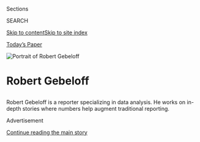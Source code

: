 <div id="app">

<div>

<div class="NYTAppHideMasthead css-1r6wvpq e1suatyy0">

<div class="section css-ui9rw0 e1suatyy2">

<div class="css-eph4ug er09x8g0">

<div class="css-6n7j50">

</div>

<span class="css-1dv1kvn">Sections</span>

<div class="css-10488qs">

<span class="css-1dv1kvn">SEARCH</span>

</div>

[Skip to content](#site-content)[Skip to site
index](#site-index)

</div>

<div class="css-10698na e1huz5gh0">

</div>

</div>

<div id="masthead-bar-one" class="section hasLinks css-15hmgas e1csuq9d3">

<div class="css-uqyvli e1csuq9d0">

</div>

<div class="css-1uqjmks e1csuq9d1">

</div>

<div class="css-9e9ivx">

[](https://myaccount.nytimes.com/auth/login?response_type=cookie&client_id=vi)

</div>

<div class="css-1bvtpon e1csuq9d2">

[Today’s Paper](https://www.nytimes.com/section/todayspaper)

</div>

</div>

</div>

</div>

<div data-aria-hidden="false">

<div id="site-content" data-role="main">

<div id="byline" class="section css-15h4p1b e9abtgs0">

<div class="css-1j21atc e1svk9qx1">

<div class="css-nfcc9b e1svk9qx3">

<div class="css-cnx41t">

![Portrait of Robert
Gebeloff](https://static01.nyt.com/images/2018/06/12/multimedia/author-robert-gebeloff/author-robert-gebeloff-thumbLarge-v2.png)

</div>

<div class="css-vl9dhg e1svk9qx5">

<div class="css-1nrhkj6 e1svk9qx6">

# Robert Gebeloff

</div>

## <span></span>

Robert Gebeloff is a reporter specializing in data analysis. He works on
in-depth stories where numbers help augment traditional reporting.

</div>

</div>

</div>

<div>

<div id="mid1-wrapper" class="css-1mn4oms eaca97t0" type="rank">

<div id="mid1-slug" class="css-1tag3rd eaca97t1">

Advertisement

</div>

[Continue reading the main
story](#after-mid1)

<div id="mid1" class="ad mid1-wrapper" style="text-align:center;height:100%;display:block">

</div>

<div id="after-mid1">

</div>

</div>

</div>

<div class="css-185go5a e1o5byef0">

<div class="css-15cbhtu">

  - [Latest](#stream-panel)
  - <span class="css-6n7j50">Search</span>
    <div class="control">
    <div class="label-container css-1dv1kvn">
    Search
    </div>
    <div class="css-wm4t3d">
    **<span id="clear-search-input" class="css-1dv1kvn">Clear this text
    input</span>
    </div>
    </div>
    <span class="css-1iovbfw"></span>

<div id="stream-panel" class="section css-8msx5b e1jz0cab1">

<div class="css-13mho3u">

1.  
    
    <div class="css-1cp3ece">
    
    <div class="css-1l4spti">
    
    [](/2020/08/01/business/ivanka-trump-jared-kushner-financial-disclosure.html)
    
    <div class="css-79elbk">
    
    ![](https://static01.nyt.com/images/2020/08/01/business/01kushner/01kushner-thumbWide.jpg?quality=75&auto=webp&disable=upscale)
    
    </div>
    
    ## Ivanka Trump and Jared Kushner Report Income of at Least $36 Million in 2019
    
    The couple’s investments, mostly in real estate, were worth at least
    $204 million and as much as $783 million.
    
    <div class="css-1nqbnmb ea5icrr0">
    
    By <span class="css-1n7hynb">Jesse Drucker <span>and</span> Robert
    Gebeloff</span>
    
    </div>
    
    </div>
    
    <div class="css-1lc2l26 e1xfvim33">
    
    </div>
    
    </div>

2.  
    
    <div class="css-1cp3ece">
    
    <div class="css-1l4spti">
    
    [](/2020/07/30/us/native-americans-coronavirus-data.html)
    
    <div class="css-79elbk">
    
    ![](https://static01.nyt.com/images/2020/07/29/us/virus-nativeamericans02/virus-nativeamericans02-thumbWide-v2.jpg?quality=75&auto=webp&disable=upscale)
    
    </div>
    
    ## Native Americans Feel Devastated by the Virus Yet Overlooked in the Data
    
    Statistical gaps can make it difficult to properly allocate public
    resources to Native Americans. When that’s the case, one leader
    said, “tribal nations have an effective death sentence.”
    
    <div class="css-1nqbnmb ea5icrr0">
    
    By <span class="css-1n7hynb">Kate Conger, Robert Gebeloff
    <span>and</span> Richard A. Oppel
    Jr.</span>
    
    </div>
    
    </div>
    
    <div class="css-1lc2l26 e1xfvim33">
    
    </div>
    
    </div>

3.  
    
    <div class="css-1cp3ece">
    
    <div class="css-1l4spti">
    
    [](/2020/07/30/upshot/coronavirus-republican-voting.html)
    
    <div class="css-79elbk">
    
    ![](https://static01.nyt.com/images/2020/07/23/upshot/masks-by-outbreak-severity-2-1595448230829/masks-by-outbreak-severity-2-1595448230829-thumbWide.png?quality=75&auto=webp&disable=upscale)
    
    </div>
    
    ## As Covid Has Become a Red-State Problem, Too, Have Attitudes Changed?
    
    There’s still a persistent partisan gap in the level of concern and
    in mask wearing.
    
    <div class="css-1nqbnmb ea5icrr0">
    
    By <span class="css-1n7hynb">Robert
    Gebeloff</span>
    
    </div>
    
    </div>
    
    <div class="css-1lc2l26 e1xfvim33">
    
    </div>
    
    </div>

4.  
    
    <div class="css-1cp3ece">
    
    <div class="css-1l4spti">
    
    [](/es/interactive/2020/07/09/espanol/mundo/coronavirus-latinos-africanoamericanos-datos.html)
    
    <div class="css-79elbk">
    
    ![](https://static01.nyt.com/images/2020/07/09/multimedia/coronavirus-latinos-african-americans-ES/coronavirus-latinos-african-americans-ES-thumbWide.jpg?quality=75&auto=webp&disable=upscale)
    
    </div>
    
    ## El impacto desigual del coronavirus en los estadounidenses latinos y negros, con datos
    
    Los nuevos datos federales, obtenidos mediante una demanda, brindan
    el panorama más completo hasta ahora de cómo las personas negras y
    latinas han sido más propensas que sus pares blancos a contraer el
    virus y morir a causa suya.
    
    <div class="css-1nqbnmb ea5icrr0">
    
    Por <span class="css-1n7hynb">Richard A. Oppel Jr., Robert Gebeloff,
    K.K. Rebecca Lai, Will Wright <span>y</span> Mitch
    Smith</span>
    
    </div>
    
    </div>
    
    <div class="css-1lc2l26 e1xfvim33">
    
    </div>
    
    </div>

5.  
    
    <div class="css-1cp3ece">
    
    <div class="css-1l4spti">
    
    [](/interactive/2020/07/05/us/coronavirus-latinos-african-americans-cdc-data.html)
    
    <div class="css-79elbk">
    
    ![](https://static01.nyt.com/images/2020/07/01/us/coronavirus-latinos-african-americans-cdc-data-promo-1593637883658/coronavirus-latinos-african-americans-cdc-data-promo-1593637883658-thumbWide-v3.png?quality=75&auto=webp&disable=upscale)
    
    </div>
    
    ## The Fullest Look Yet at the Racial Inequity of Coronavirus
    
    New federal data provides the most comprehensive view to date of how
    Black and Latino people have been likelier than their white peers to
    contract the virus and die from it.
    
    <div class="css-1nqbnmb ea5icrr0">
    
    By <span class="css-1n7hynb">Richard A. Oppel Jr., Robert Gebeloff,
    K.K. Rebecca Lai, Will Wright <span>and</span> Mitch
    Smith</span>
    
    </div>
    
    </div>
    
    <div class="css-1lc2l26 e1xfvim33">
    
    </div>
    
    </div>

6.  
    
    <div class="css-1cp3ece">
    
    <div class="css-1l4spti">
    
    [](/2020/05/25/us/politics/coronavirus-red-blue-states.html)
    
    <div class="css-79elbk">
    
    ![](https://static01.nyt.com/images/2020/05/25/us/politics/virus-divide-blue-map-cover-image/virus-divide-blue-map-cover-image-thumbWide-v2.png?quality=75&auto=webp&disable=upscale)
    
    </div>
    
    ## The Coronavirus Is Deadliest Where Democrats Live
    
    Beyond perception and ideology, there are starkly different
    realities for red and blue America right now.
    
    <div class="css-1nqbnmb ea5icrr0">
    
    By <span class="css-1n7hynb">Jennifer Medina <span>and</span> Robert
    Gebeloff</span>
    
    </div>
    
    </div>
    
    <div class="css-1lc2l26 e1xfvim33">
    
    </div>
    
    </div>

7.  
    
    <div class="css-1cp3ece">
    
    <div class="css-1l4spti">
    
    [](/2020/05/07/business/coronavirus-nursing-homes.html)
    
    <div class="css-79elbk">
    
    ![](https://static01.nyt.com/images/2020/05/08/business/07virus-nursinginvestors1-print/07virus-nursing3-thumbWide-v2.jpg?quality=75&auto=webp&disable=upscale)
    
    </div>
    
    ## Push for Profits Left Nursing Homes Struggling to Provide Care
    
    Some with private equity owners, focused on making money, were
    particularly ill equipped and understaffed to handle Covid-19.
    
    <div class="css-1nqbnmb ea5icrr0">
    
    By <span class="css-1n7hynb">Matthew Goldstein, Jessica
    Silver-Greenberg <span>and</span> Robert
    Gebeloff</span>
    
    </div>
    
    </div>
    
    <div class="css-1lc2l26 e1xfvim33">
    
    </div>
    
    </div>

8.  
    
    <div class="css-1cp3ece">
    
    <div class="css-1l4spti">
    
    [](/2020/04/21/business/coronavirus-nursing-home-finances.html)
    
    <div class="css-79elbk">
    
    ![](https://static01.nyt.com/images/2020/04/15/business/00virus-nursing1/merlin_170607411_0e07d2a1-f407-46f3-bdb5-360d7614afb4-thumbWide.jpg?quality=75&auto=webp&disable=upscale)
    
    </div>
    
    ## Pandemic’s Costs Stagger the Nursing Home Industry
    
    Even before the coronavirus swept through care facilities, many were
    struggling with thin profit margins. Now they could be wiped out.
    
    <div class="css-1nqbnmb ea5icrr0">
    
    By <span class="css-1n7hynb">Matthew Goldstein, Robert Gebeloff
    <span>and</span> Jessica
    Silver-Greenberg</span>
    
    </div>
    
    </div>
    
    <div class="css-1lc2l26 e1xfvim33">
    
    </div>
    
    </div>

9.  
    
    <div class="css-1cp3ece">
    
    <div class="css-1l4spti">
    
    [](/2020/04/19/nyregion/coronavirus-nj-andover-nursing-home-deaths.html)
    
    <div class="css-79elbk">
    
    ![](https://static01.nyt.com/images/2020/04/20/nyregion/20njvirus-andover/20njvirus-andover-thumbWide.jpg?quality=75&auto=webp&disable=upscale)
    
    </div>
    
    ## 70 Died at a Nursing Home as Body Bags Piled Up. This Is What Went Wrong.
    
    The sprawling New Jersey nursing home, which was chronically short
    of staff and protective equipment, quickly fell prey to the
    coronavirus.
    
    <div class="css-1nqbnmb ea5icrr0">
    
    By <span class="css-1n7hynb">Tracey Tully, Brian M. Rosenthal,
    Matthew Goldstein <span>and</span> Robert
    Gebeloff</span>
    
    </div>
    
    </div>
    
    <div class="css-1lc2l26 e1xfvim33">
    
    </div>
    
    </div>

10. 
    
    <div class="css-1cp3ece">
    
    <div class="css-1l4spti">
    
    [](/2020/04/18/us/coronavirus-women-essential-workers.html)
    
    <div class="css-79elbk">
    
    ![](https://static01.nyt.com/images/2020/04/19/us/19virus-women02/merlin_171582087_fd987492-3942-4892-b7a3-1ed1c0760421-thumbWide.jpg?quality=75&auto=webp&disable=upscale)
    
    </div>
    
    ## How Millions of Women Became the Most Essential Workers in America
    
    One in three jobs held by women has been designated as essential.
    
    <div class="css-1nqbnmb ea5icrr0">
    
    By <span class="css-1n7hynb">Campbell Robertson <span>and</span>
    Robert Gebeloff</span>
    
    </div>
    
    </div>
    
    <div class="css-1lc2l26 e1xfvim33">
    
    </div>
    
    </div>

<div class="css-13mho3u">

<div class="css-1t62hi8">

<div class="css-1stvaey">

Show
More

<div>

<div style="border:0;clip:rect(0 0 0 0);height:1px;margin:-1px;overflow:hidden;white-space:nowrap;padding:0;width:1px;position:absolute" data-role="log" data-aria-live="assertive">

</div>

<div style="border:0;clip:rect(0 0 0 0);height:1px;margin:-1px;overflow:hidden;white-space:nowrap;padding:0;width:1px;position:absolute" data-role="log" data-aria-live="assertive">

</div>

<div style="border:0;clip:rect(0 0 0 0);height:1px;margin:-1px;overflow:hidden;white-space:nowrap;padding:0;width:1px;position:absolute" data-role="log" data-aria-live="polite">

</div>

<div style="border:0;clip:rect(0 0 0 0);height:1px;margin:-1px;overflow:hidden;white-space:nowrap;padding:0;width:1px;position:absolute" data-role="log" data-aria-live="polite">

</div>

</div>

</div>

</div>

</div>

</div>

<div class="css-g6hk37 supplemental">

<div id="mid2-wrapper" class="css-10wkyv7 eaca97t0" type="lede">

<div id="mid2-slug" class="css-1tag3rd eaca97t1">

Advertisement

</div>

[Continue reading the main
story](#after-mid2)

<div id="mid2" class="ad mid2-wrapper" style="text-align:center;height:100%;display:block;min-height:250px">

</div>

<div id="after-mid2">

</div>

</div>

## Follow Elsewhere

<div class="module-body">

  - [**<span data-aria-hidden="true">gebeloffnyt</span><span class="css-1dv1kvn">twitter
    page for gebeloffnyt</span>](https://twitter.com/gebeloffnyt)

</div>

## Feedback? Questions?

<div class="css-hftqp3">

Include your name, the article headline, and your message.

</div>

Email Author

</div>

</div>

</div>

</div>

</div>

</div>

## Site Index

<div>

</div>

## Site Information Navigation

  - [© <span>2020</span> <span>The New York Times
    Company</span>](https://help.nytimes.com/hc/en-us/articles/115014792127-Copyright-notice)

<!-- end list -->

  - [NYTCo](https://www.nytco.com/)
  - [Contact
    Us](https://help.nytimes.com/hc/en-us/articles/115015385887-Contact-Us)
  - [Work with us](https://www.nytco.com/careers/)
  - [Advertise](https://nytmediakit.com/)
  - [T Brand Studio](http://www.tbrandstudio.com/)
  - [Your Ad
    Choices](https://www.nytimes.com/privacy/cookie-policy#how-do-i-manage-trackers)
  - [Privacy](https://www.nytimes.com/privacy)
  - [Terms of
    Service](https://help.nytimes.com/hc/en-us/articles/115014893428-Terms-of-service)
  - [Terms of
    Sale](https://help.nytimes.com/hc/en-us/articles/115014893968-Terms-of-sale)
  - [Site
    Map](https://spiderbites.nytimes.com)
  - [Help](https://help.nytimes.com/hc/en-us)
  - [Subscriptions](https://www.nytimes.com/subscription?campaignId=37WXW)

</div>

</div>
